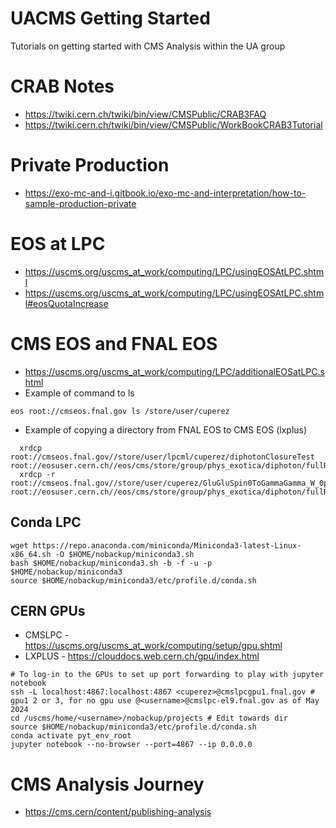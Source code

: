 # UACMS Getting Started
Tutorials on getting started with CMS Analysis within the UA group 

# CRAB Notes

* https://twiki.cern.ch/twiki/bin/view/CMSPublic/CRAB3FAQ
* https://twiki.cern.ch/twiki/bin/view/CMSPublic/WorkBookCRAB3Tutorial


# Private Production

* https://exo-mc-and-i.gitbook.io/exo-mc-and-interpretation/how-to-sample-production-private

# EOS at LPC 

* https://uscms.org/uscms_at_work/computing/LPC/usingEOSAtLPC.shtml
* https://uscms.org/uscms_at_work/computing/LPC/usingEOSAtLPC.shtml#eosQuotaIncrease

# CMS EOS and FNAL EOS 

* https://uscms.org/uscms_at_work/computing/LPC/additionalEOSatLPC.shtml
* Example of command to ls 
```
eos root://cmseos.fnal.gov ls /store/user/cuperez
```
* Example of copying a directory from FNAL EOS to CMS EOS (lxplus)
```
  xrdcp root://cmseos.fnal.gov//store/user/lpcml/cuperez/diphotonClosureTest root://eosuser.cern.ch//eos/cms/store/group/phys_exotica/diphoton/fullRun2/uzzie
  xrdcp -r root://cmseos.fnal.gov//store/user/cuperez/GluGluSpin0ToGammaGamma_W_0p014_M_750_TuneCP2_UL/RunIISummer20UL17_GEN root://eosuser.cern.ch//eos/cms/store/group/phys_exotica/diphoton/fullRun2/uzzie

```
## Conda LPC 

```
wget https://repo.anaconda.com/miniconda/Miniconda3-latest-Linux-x86_64.sh -O $HOME/nobackup/miniconda3.sh
bash $HOME/nobackup/miniconda3.sh -b -f -u -p $HOME/nobackup/miniconda3
source $HOME/nobackup/miniconda3/etc/profile.d/conda.sh
```

## CERN GPUs

* CMSLPC - https://uscms.org/uscms_at_work/computing/setup/gpu.shtml
* LXPLUS - https://clouddocs.web.cern.ch/gpu/index.html

```
# To log-in to the GPUs to set up port forwarding to play with jupyter notebook
ssh -L localhost:4867:localhost:4867 <cuperez>@cmslpcgpu1.fnal.gov # gpu1 2 or 3, for no gpu use @<username>@cmslpc-el9.fnal.gov as of May 2024
cd /uscms/home/<username>/nobackup/projects # Edit towards dir
source $HOME/nobackup/miniconda3/etc/profile.d/conda.sh
conda activate pyt_env_root
jupyter notebook --no-browser --port=4867 --ip 0.0.0.0
```


# CMS Analysis Journey
* https://cms.cern/content/publishing-analysis


